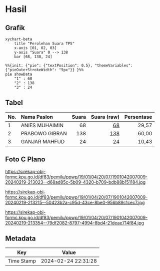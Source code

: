 # Hasil

## Grafik

```mermaid
xychart-beta
    title "Perolehan Suara TPS"
    x-axis [01, 02, 03]
    y-axis "Suara" 0 --> 138
    bar [68, 138, 24]
```

```mermaid
%%{init: {"pie": {"textPosition": 0.5}, "themeVariables": {"pieOuterStrokeWidth": "5px"}} }%%
pie showData
    "1" : 68
    "2" : 138
    "3" : 24
```

## Tabel

| No. | Nama Paslon    | Suara | Suara (raw) | Persentase |
|:--- |:-------------- | -----:| -----------:| ----------:|
| 1   | ANIES MUHAIMIN | 68    | [68][p-1]   | 29,57      |
| 2   | PRABOWO GIBRAN | 138   | [138][p-2]  | 60,00      |
| 3   | GANJAR MAHFUD  | 24    | [24][p-3]   | 10,43      |


[p-1]: https://github.com/gigit-pemilu/pemilu-2024-19-kepulauan-bangka-belitung/blob/main/pilpres/hitung-suara/sub/19-kepulauan-bangka-belitung/sub/01-bangka/sub/04-mendo-barat/sub/2007-kace/sub/009-tps/sub/paslon-1.txt
[p-2]: https://github.com/gigit-pemilu/pemilu-2024-19-kepulauan-bangka-belitung/blob/main/pilpres/hitung-suara/sub/19-kepulauan-bangka-belitung/sub/01-bangka/sub/04-mendo-barat/sub/2007-kace/sub/009-tps/sub/paslon-2.txt
[p-3]: https://github.com/gigit-pemilu/pemilu-2024-19-kepulauan-bangka-belitung/blob/main/pilpres/hitung-suara/sub/19-kepulauan-bangka-belitung/sub/01-bangka/sub/04-mendo-barat/sub/2007-kace/sub/009-tps/sub/paslon-3.txt

## Foto C Plano

https://sirekap-obj-formc.kpu.go.id/df83/pemilu/ppwp/19/01/04/20/07/1901042007009-20240219-213023--d68ad85c-5b09-4320-b709-bdb88b151184.jpg

https://sirekap-obj-formc.kpu.go.id/df83/pemilu/ppwp/19/01/04/20/07/1901042007009-20240219-213215--50423b2a-c95d-43ce-8be0-956b89c1cec7.jpg

https://sirekap-obj-formc.kpu.go.id/df83/pemilu/ppwp/19/01/04/20/07/1901042007009-20240219-213354--79df2082-8797-4994-8bd4-21deae714f84.jpg


## Metadata

| Key        | Value               |
| ---------- | ------------------- |
| Time Stamp | 2024-02-24 22:31:28 |



